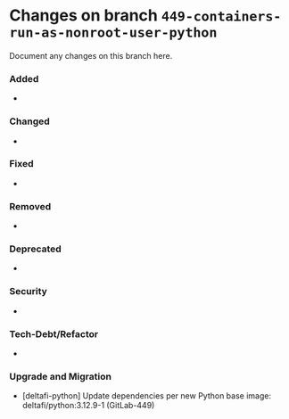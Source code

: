 # Changes on branch `449-containers-run-as-nonroot-user-python`
Document any changes on this branch here.
### Added
- 

### Changed
- 

### Fixed
- 

### Removed
- 

### Deprecated
- 

### Security
- 

### Tech-Debt/Refactor
- 

### Upgrade and Migration
- [deltafi-python] Update dependencies per new Python base image: deltafi/python:3.12.9-1 (GitLab-449)
